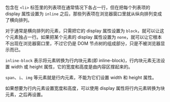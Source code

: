 
包含在 `<li>` 标签里的列表项在通常情况下各占一行，但在把每个列表项的 display 属性设置为 `inline` 之后，那些列表项在浏览器窗口里就从纵向排列变成了横向排列。

对于通常是横向排列的元素，只需把它的 display 属性设置为 `block`，就可以让这个元素独占一行。如果把某个元素的 display 属性设置为 `none`，就可以让它根本不出现在浏览器窗口里，不过它仍是 DOM 节点树的组成部分，只是不被浏览器显示而已。

`inline-block` 表示将元素转换为行内块元素(即 inline-block)，行内块元素无法设置 width 或 height 属性，它的宽度和高度是由内容区撑起来的。

`span`、`i`、`img` 等元素就是行内元素，不能为它们设置 width 和 height 属性。

如果想要为行内元素设置宽度和高度，可以使用 display 属性将行内元素转换为块元素，之后再设置。
